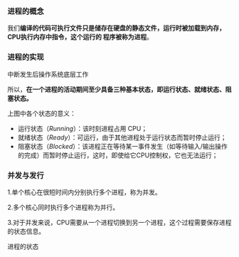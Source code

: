 ### 进程的概念

我们**编译的代码可执⾏⽂件只是储存在硬盘的静态⽂**件，**运⾏时被加载到内存**，CPU执⾏内存中指令，这个运⾏的 程序被称为**进程**。

 

### 进程的实现

中断发生后操作系统底层工作



所以，**在一个进程的活动期间至少具备三种基本状态，即运行状态、就绪状态、阻塞状态。**

上图中各个状态的意义：

- 运行状态（*Running*）：该时刻进程占用 CPU；
- 就绪状态（*Ready*）：可运行，由于其他进程处于运行状态而暂时停止运行；
- 阻塞状态（*Blocked*）：该进程正在等待某一事件发生（如等待输入/输出操作的完成）而暂时停止运行，这时，即使给它CPU控制权，它也无法运行；

### 并发与发行

1.单个核心在很短时间内分别执行多个进程，称为并发。

2.多个核心同时执行多个进程称为并行。

3.对于并发来说，CPU需要从一个进程切换到另一个进程，这个过程需要保存进程的状态信息。



进程的状态